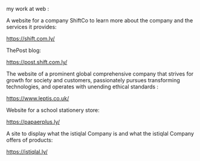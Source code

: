 
my work at web : 

A website for a company ShiftCo to learn more about the company and the services it provides:

https://shift.com.ly/

ThePost blog:

https://post.shift.com.ly/

The website of a prominent global comprehensive company that strives for growth for society and customers, passionately pursues transforming technologies, and operates with unending ethical standards :

https://www.leptis.co.uk/

Website for a school stationery store:

https://papaerplus.ly/

A site to display what the istiqlal Company is and what the istiqlal Company offers of products:

https://istiqlal.ly/
